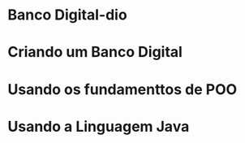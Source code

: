 # Banco Digital-dio

# Criando um Banco Digital

# Usando os fundamenttos de POO

# Usando a Linguagem Java

